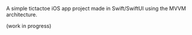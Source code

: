 A simple tictactoe iOS app project made in Swift/SwiftUI using the MVVM architecture. 

(work in progress)
